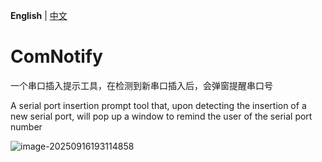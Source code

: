 **English** | [中文](README_zh.md)
# ComNotify
一个串口插入提示工具，在检测到新串口插入后，会弹窗提醒串口号

A serial port insertion prompt tool that, upon detecting the insertion of a new serial port, will pop up a window to remind the user of the serial port number

![image-20250916193114858](https://github.com/HappySaltFish/ComNotify/tree/main/Figures/image-20250916193114858.png)

